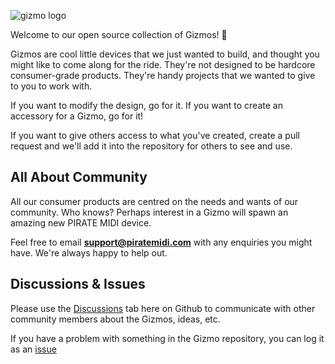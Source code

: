 ![gizmo logo](https://uploads-ssl.webflow.com/5fe183fff6b5a3215c9b1d05/62a2e6584d9a933b2243ec16_Gizmos%20Header%20Logo.svg)

Welcome to our open source collection of Gizmos! 🚀

Gizmos are cool little devices that we just wanted to build, and thought you might like to come along for the ride. 
They're not designed to be hardcore consumer-grade products. They're handy projects that we wanted to give to you to work with. 

If you want to modify the design, go for it. If you want to create an accessory for a Gizmo, go for it! 

If you want to give others access to what you've created, create a pull request and we'll add it into the repository for others to see and use. 

## All About Community
All our consumer products are centred on the needs and wants of our community. 
Who knows? Perhaps interest in a Gizmo will spawn an amazing new PIRATE MIDI device. 

Feel free to email **support@piratemidi.com** with any enquiries you might have. We're always happy to help out. 

## Discussions & Issues
Please use the [Discussions](https://github.com/Pirate-MIDI/Gizmos/discussions) tab here on Github to communicate with other community members about the Gizmos, ideas, etc. 

If you have a problem with something in the Gizmo repository, you can log it as an [issue](https://github.com/Pirate-MIDI/Gizmos/issues)
